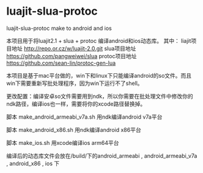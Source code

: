 # luajit-slua-protoc
luajit-slua-protoc make to android and ios

本项目用于将luajit2.1 + slua + protoc 编译android和ios动态库。
其中：
liajit项目地址 http://repo.or.cz/w/luajit-2.0.git
slua项目地址 https://github.com/pangweiwei/slua
protoc项目地址 https://github.com/sean-lin/protoc-gen-lua

本项目是基于mac平台做的，win下和linux下只能编译android的so文件。而且win下需要重新写批处理程序，因为win下运行不了shell。

更改配置：编译安卓so文件需要用到ndk，所以你需要在批处理文件中修改你的ndk路径，编译ios也一样，需要将你的xcode路径替换掉。

脚本 make_android_armeabi_v7a.sh 用ndk编译android v7a平台

脚本 make_android_x86.sh 用ndk编译android x86平台

脚本 make_ios.sh 用xcode编译ios arm64平台

编译后的动态库文件会放在/build/下的android_armeabi , android_armeabi_v7a , android_x86 , ios 下

